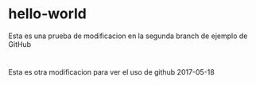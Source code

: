 # hello-world
Esta es una prueba de modificacion en la segunda branch de ejemplo de GitHub
#
Esta es otra modificacion para ver el uso de github 2017-05-18
